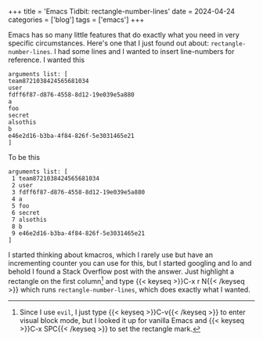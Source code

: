 +++
title = 'Emacs Tidbit: rectangle-number-lines'
date = 2024-04-24
categories = ['blog']
tags = ['emacs']
+++

Emacs has so many little features that do exactly what you need in very specific circumstances.  Here's one that I just
found out about: `rectangle-number-lines`.  I had some lines and I wanted to insert line-numbers for reference.  I
wanted this

```
arguments list: [
team8721038424565681034
user
fdff6f87-d876-4558-8d12-19e039e5a880
a
foo
secret
alsothis
b
e46e2d16-b3ba-4f84-826f-5e3031465e21
]
```

To be this

```
arguments list: [
 1 team8721038424565681034
 2 user
 3 fdff6f87-d876-4558-8d12-19e039e5a880
 4 a
 5 foo
 6 secret
 7 alsothis
 8 b
 9 e46e2d16-b3ba-4f84-826f-5e3031465e21
]
```

I started thinking about kmacros, which I rarely use but have an incrementing counter you can use for this, but I started
googling and lo and behold I found a Stack Overflow post with the answer.  Just highlight a rectangle on the first
column[^1] and type {{< keyseq >}}C-x r N{{< /keyseq >}} which runs `rectangle-number-lines`, which does exactly what I
wanted.

[^1]: Since I use `evil`, I just type {{< keyseq >}}C-v{{< /keyseq >}} to enter visual block mode, but I looked it
    up for vanilla Emacs and {{< keyseq >}}C-x SPC{{< /keyseq >}} to set the rectangle mark.
